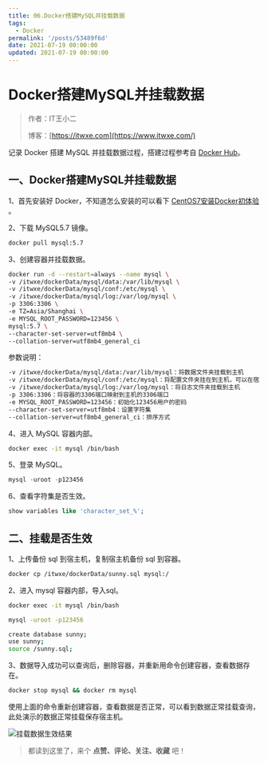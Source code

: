 ```yaml
---
title: 06.Docker搭建MySQL并挂载数据
tags:
  - Docker
permalink: '/posts/53489f6d'
date: 2021-07-19 00:00:00
updated: 2021-07-19 00:00:00
---
```


# Docker搭建MySQL并挂载数据

> 作者：IT王小二
>
> 博客：[https://itwxe.com](https://www.itwxe.com/)

记录 Docker 搭建 MySQL 并挂载数据过程，搭建过程参考自 [Docker Hub](https://registry.hub.docker.com/_/mysql)。

## 一、Docker搭建MySQL并挂载数据

1、首先安装好 Docker，不知道怎么安装的可以看下 [CentOS7安装Docker初体验](https://www.itwxe.com/posts/ca1638ad/) 。

2、下载 MySQL5.7 镜像。

```bash
docker pull mysql:5.7
```

3、创建容器并挂载数据。

```bash
docker run -d --restart=always --name mysql \
-v /itwxe/dockerData/mysql/data:/var/lib/mysql \
-v /itwxe/dockerData/mysql/conf:/etc/mysql \
-v /itwxe/dockerData/mysql/log:/var/log/mysql \
-p 3306:3306 \
-e TZ=Asia/Shanghai \
-e MYSQL_ROOT_PASSWORD=123456 \
mysql:5.7 \
--character-set-server=utf8mb4 \
--collation-server=utf8mb4_general_ci
```

参数说明：

```bash
-v /itwxe/dockerData/mysql/data:/var/lib/mysql：将数据文件夹挂载到主机
-v /itwxe/dockerData/mysql/conf:/etc/mysql：将配置文件夹挂在到主机，可以在宿主机放一份自定义 my.cnf文件，那么容器就会按自定义配置启动
-v /itwxe/dockerData/mysql/log:/var/log/mysql：将日志文件夹挂载到主机
-p 3306:3306：将容器的3306端口映射到主机的3306端口
-e MYSQL_ROOT_PASSWORD=123456：初始化123456用户的密码
--character-set-server=utf8mb4：设置字符集
--collation-server=utf8mb4_general_ci：排序方式
```

4、进入 MySQL 容器内部。

```bash
docker exec -it mysql /bin/bash
```

5、登录 MySQL。

```sql
mysql -uroot -p123456
```

6、查看字符集是否生效。

```sql
show variables like 'character_set_%';
```

## 二、挂载是否生效

1、上传备份 sql 到宿主机，复制宿主机备份 sql 到容器。

```bash
docker cp /itwxe/dockerData/sunny.sql mysql:/
```

2、进入 mysql 容器内部，导入sql。

```bash
docker exec -it mysql /bin/bash

mysql -uroot -p123456

create database sunny;
use sunny;
source /sunny.sql;
```

3、数据导入成功可以查询后，删除容器，并重新用命令创建容器，查看数据存在。

```bash
docker stop mysql && docker rm mysql
```

使用上面的命令重新创建容器，查看数据是否正常，可以看到数据正常挂载查询，此处演示的数据正常挂载保存宿主机。

![挂载数据生效结果](https://images.itwxe.com/images/2021/08/05/45e38dc2ce42e.png)

> 都读到这里了，来个 **点赞、评论、关注、收藏** 吧！
